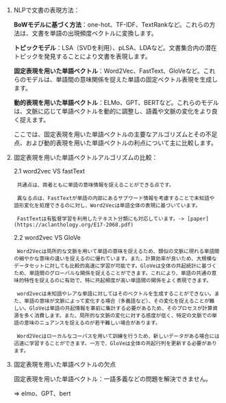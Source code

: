 1. NLPで文書の表現方法：

    **BoWモデルに基づく方法**：one-hot、TF-IDF、TextRankなど。これらの方法は、文書を単語の出現頻度ベクトルに変換します。
    
    **トピックモデル**：LSA（SVDを利用）、pLSA、LDAなど。文書集合内の潜在トピックを発見することにより文書を表現します。
    
    **固定表現を用いた単語ベクトル**：Word2Vec、FastText、GloVeなど。これらのモデルは、単語間の意味関係を捉えた単語の固定ベクトル表現を生成します。
    
    **動的表現を用いた単語ベクトル**：ELMo、GPT、BERTなど。これらのモデルは、文脈に応じて単語ベクトルを動的に調整し、語義や文脈の変化をより良く捉えます。

    ここでは、固定表現を用いた単語ベクトルの主要なアルゴリズムとその不足点、および動的表現を用いた単語ベクトルの利点について主に比較します。

2. 固定表現を用いた単語ベクトルアルゴリズムの比較：

    2.1 word2vec VS fastText

        共通点は、両者ともに単語の意味情報を捉えることができる点です。
        
        異なる点は、FastTextが単語の内部にあるサブワード情報を考慮することで未知語や語形変化を処理できるのに対し、Word2Vecは単語全体の表現に基づいています。

        FastTextは有監督学習を利用したテキスト分類にも対応しています。-> [paper](https://aclanthology.org/E17-2068.pdf)

    2.2 word2vec VS GloVe

        Word2Vecは局所的な文脈を用いて単語の意味を捉えるため、類似の文脈に現れる単語間の細やかな意味の違いを捉えるのに優れています。また、計算効率が良いため、大規模なデータセットに対しても比較的高速に学習が可能です。GloVeは全体の共起統計に基づくため、単語間のグローバルな関係を捉えることができます。これにより、単語の共通の意味的特性を捉えるのに有効で、特に共起頻度が高い単語間の関係をよく表現できます。

        word2vecは未知語やレアな単語に対してはそのベクトルを生成することができない。また、単語の意味が文脈によって変化する場合（多義語など）、その変化を捉えることが難しい。GloVeは単語の共起情報を事前に集計する必要があるため、そのプロセスが計算資源を多く消費します。また、局所的な文脈の変化に対する感度が低く、特定の文脈での単語の意味のニュアンスを捉えるのが若干難しい場合があります。

        Word2Vecはローカルなコーパスを用いて訓練を行うため、新しいデータがある場合には迅速に学習することができます。一方で、GloVeは全体の共起行列を更新する必要があります。

3. 固定表現を用いた単語ベクトルの欠点

    
    固定表現を用いた単語ベクトル：一語多義などの問題を解決できません。

    => elmo、GPT、bert









